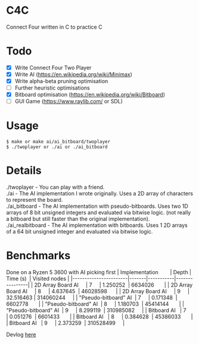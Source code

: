 # C4C
Connect Four written in C to practice C

# Todo
- [X] Write Connect Four Two Player
- [X] Write AI (https://en.wikipedia.org/wiki/Minimax)
- [X] Write alpha-beta pruning optimisation
- [ ] Further heuristic optimisations
- [X] Bitboard optimisation (https://en.wikipedia.org/wiki/Bitboard)
- [ ] GUI Game (https://www.raylib.com/ or SDL)

# Usage
```
$ make or make ai/ai_bitboard/twoplayer
$ ./twoplayer or ./ai or ./ai_bitboard
```

# Details
./twoplayer - You can play with a friend.  
./ai - The AI implementation I wrote originally. Uses a 2D array of characters to represent the board.  
./ai_bitboard - The AI implementation with pseudo-bitboards. Uses two 1D arrays of 8 bit unsigned integers and evaluated via bitwise logic. (not really a bitboard but still faster than the original implementation).  
./ai_realbitboard - The AI implementation with bitboards. Uses 1 2D arrays of a 64 bit unsigned integer and evaluated via bitwise logic.

# Benchmarks
Done on a Ryzen 5 3600 with AI picking first
| Implementation        | Depth | Time (s)  | Visited nodes  |
|-----------------------|-------|-----------|----------------|
| 2D Array Board AI     | 7     | 1.250252  | 6634026        |
| 2D Array Board AI     | 8     | 4.637645  | 46028598       |
| 2D Array Board AI     | 9     | 32.516463 | 314060244      |
| "Pseudo-bitboard" AI  | 7     | 0.171348  | 6602778        |
| "Pseudo-bitboard" AI  | 8     | 1.180703  | 45414144       |
| "Pseudo-bitboard" AI  | 9     | 8.299119  | 310985082      |
| Bitboard AI           | 7     | 0.051276  | 6601433        |
| Bitboard AI           | 8     | 0.384628  | 45386033       |
| Bitboard AI           | 9     | 2.373259  | 310528499      |

Devlog [here](https://toxicfs.xyz/blog/making-a-connect-four-ai/)
